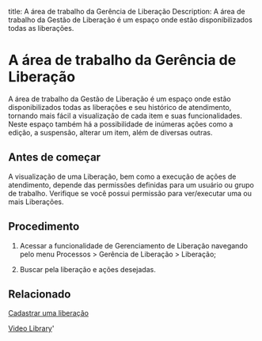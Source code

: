 title:  A área de trabalho da Gerência de Liberação 
Description: A área de trabalho da Gestão de Liberação é um espaço onde estão disponibilizados todas as liberações.
# A área de trabalho da Gerência de Liberação

A área de trabalho da Gestão de Liberação é um espaço onde estão disponibilizados todas as liberações e seu histórico de atendimento, tornando mais fácil a visualização de cada item e suas funcionalidades. Neste espaço também há a possibilidade de inúmeras ações como a edição, a suspensão, alterar um item, além de diversas outras.

Antes de começar
--------------------

A visualização de uma Liberação, bem como a execução de ações de
atendimento, depende das permissões definidas para um usuário ou grupo de
trabalho. Verifique se você possui permissão para ver/executar uma ou mais
Liberações.

Procedimento
----------------

1.  Acessar a funcionalidade de Gerenciamento de Liberação navegando pelo menu
    Processos \> Gerência de Liberação \> Liberação;

2.  Buscar pela liberação e ações desejadas.

Relacionado
---------------

[Cadastrar uma liberação](/pt-br/citsmart-platform-9/processes/release/use/register-release-request.html)

<i class='fa fa-youtube-play  fa-2x' style='color:#97ce17;vertical-align: middle;'> </i> [Video Library](https://www.youtube.com/playlist?list=PLB5qK2uzf2RPc9F3kW8T8Mw2rtMylBEWC)'

<!-- !!! tip "About"

    <b>Product/Version:</b> CITSmart | 9.00 &nbsp;&nbsp;
    <b>Updated:</b>01/16/2021 - Larissa Lourenço
